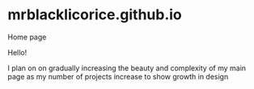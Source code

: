 # mrblacklicorice.github.io
Home page

Hello!

I plan on on gradually increasing the beauty and complexity of my main page as my number of projects increase to show growth in design
